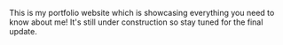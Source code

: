 This is my portfolio website which is showcasing everything you need to know about me! It's still under construction so stay tuned for the final update.
